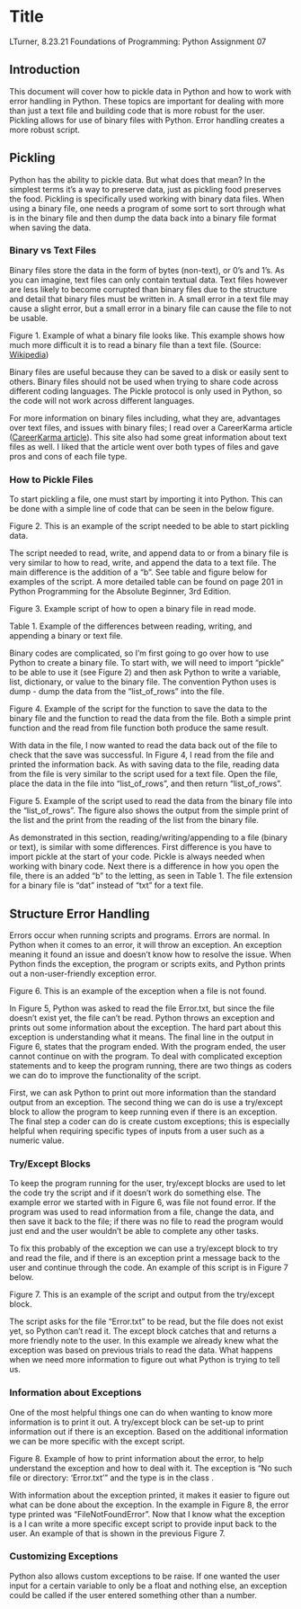 # Title
LTurner, 8.23.21
Foundations of Programming: Python
Assignment 07


## Introduction
This document will cover how to pickle data in Python and how to work with error handling in Python. 
These topics are important for dealing with more than just a text file and building code that is more robust for the user. 
Pickling allows for use of binary files with Python. Error handling creates a more robust script. 

## Pickling
Python has the ability to pickle data. But what does that mean? In the simplest terms it’s a way to preserve data, 
just as pickling food preserves the food. Pickling is specifically used working with binary data files. 
When using a binary file, one needs a program of some sort to sort through what is in the binary file 
and then dump the data back into a binary file format when saving the data. 

### Binary vs Text Files
Binary files store the data in the form of bytes (non-text), or 0’s and 1’s. 
As you can imagine, text files can only contain textual data. Text files however are less likely to become corrupted
than binary files due to the structure and detail that binary files must be written in. 
A small error in a text file may cause a slight error, but a small error in a binary file can cause the file to not be usable.

Figure 1. Example of what a binary file looks like. 
This example shows how much more difficult it is to read a binary file than a text file. (Source: [Wikipedia](https://en.wikipedia.org/wiki/Binary_file))

Binary files are useful because they can be saved to a disk or easily sent to others. 
Binary files should not be used when trying to share code across different coding languages. 
The Pickle protocol is only used in Python, so the code will not work across different languages. 

For more information on binary files including, what they are, advantages over text files, and issues with binary files; 
I read over a CareerKarma article ([CareerKarma article](https://careerkarma.com/blog/what-is-binary-file/)). 
This site also had some great information about text files as well. 
I liked that the article went over both types of files and gave pros and cons of each file type. 

### How to Pickle Files
To start pickling a file, one must start by importing it into Python. This can be done with a simple line of code that can be seen in the below figure. 

Figure 2. This is an example of the script needed to be able to start pickling data. 

The script needed to read, write, and append data to or from a binary file is very similar to how to read, write, and append the data to a text file. 
The main difference is the addition of a “b”. See table and figure below for examples of the script. 
A more detailed table can be found on page 201 in Python Programming for the Absolute Beginner, 3rd Edition. 

Figure 3. Example script of how to open a binary file in read mode. 

Table 1. Example of the differences between reading, writing, and appending a binary or text file. 

Binary codes are complicated, so I’m first going to go over how to use Python to create a binary file. 
To start with, we will need to import “pickle” to be able to use it (see Figure 2) and then ask Python
to write a variable, list, dictionary, or value to the binary file. 
The convention Python uses is dump - dump the data from the “list_of_rows” into the file. 

Figure 4. Example of the script for the function to save the data to the binary file and the function to read the data from the file. 
Both a simple print function and the read from file function both produce the same result. 

With data in the file, I now wanted to read the data back out of the file to check that the save was successful. 
In Figure 4, I read from the file and printed the information back. As with saving data to the file, reading data from the file is very similar 
to the script used for a text file. Open the file, place the data in the file into “list_of_rows”, and then return “list_of_rows”. 

Figure 5. Example of the script used to read the data from the binary file into the “list_of_rows”. 
The figure also shows the output from the simple print of the list and the print from the reading of the list from the binary file. 

As demonstrated in this section, reading/writing/appending to a file (binary or text), is similar with some differences. 
First difference is you have to import pickle at the start of your code.  Pickle is always needed when working with binary code. 
Next there is a difference in how you open the file, there is an added “b” to the letting, as seen in Table 1. 
The file extension for a binary file is “dat” instead of “txt” for a text file.

## Structure Error Handling
Errors occur when running scripts and programs. Errors are normal. In Python when it comes to an error, it will throw an exception. 
An exception meaning it found an issue and doesn’t know how to resolve the issue. 
When Python finds the exception, the program or scripts exits, and Python prints out a non-user-friendly exception error. 

Figure 6. This is an example of the exception when a file is not found. 

In Figure 5, Python was asked to read the file Error.txt, but since the file doesn’t exist yet, the file can’t be read. 
Python throws an exception and prints out some information about the exception. The hard part about this exception is understanding what it means. 
The final line in the output in Figure 6, states that the program ended. With the program ended, the user cannot continue on with the program. 
To deal with complicated exception statements and to keep the program running, there are two things as coders we can do to improve the functionality of the script. 

First, we can ask Python to print out more information than the standard output from an exception. 
The second thing we can do is use a try/except block to allow the program to keep running even if there is an exception. 
The final step a coder can do is create custom exceptions; this is especially helpful when requiring specific types of inputs from a user such as a numeric value. 

### Try/Except Blocks
To keep the program running for the user, try/except blocks are used to let the code try the script and if it doesn’t work do something else. 
The example error we started with in Figure 6, was file not found error. If the program was used to read information from a file, 
change the data, and then save it back to the file; if there was no file to read the program would just end and the user wouldn’t be able to complete any other tasks. 

To fix this probably of the exception we can use a try/except block to try and read the file, and if there is an exception 
print a message back to the user and continue through the code. An example of this script is in Figure 7 below. 

Figure 7. This is an example of the script and output from the try/except block. 

The script asks for the file “Error.txt” to be read, but the file does not exist yet, so Python can’t read it. 
The except block catches that and returns a more friendly note to the user. In this example we already knew what the exception was 
based on previous trials to read the data. What happens when we need more information to figure out what Python is trying to tell us. 

### Information about Exceptions
One of the most helpful things one can do when wanting to know more information is to print it out. 
A try/except block can be set-up to print information out if there is an exception. 
Based on the additional information we can be more specific with the except script. 

Figure 8. Example of how to print information about the error, to help understand the exception and how to deal with it. 
The exception is “No such file or directory: ‘Error.txt’” and the type is in the class <FileNotFoundError>. 

With information about the exception printed, it makes it easier to figure out what can be done about the exception. 
  In the example in Figure 8, the error type printed was “FileNotFoundError”. Now that I know what the exception is a 
  I can write a more specific except script to provide input back to the user. 
  An example of that is shown in the previous Figure 7.   
  
### Customizing Exceptions
  
  Python also allows custom exceptions to be raise. 
  If one wanted the user input for a certain variable to only be a float and nothing else, 
  an exception could be called if the user entered something other than a number. 

